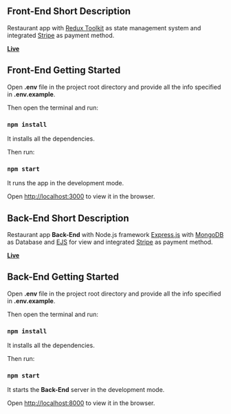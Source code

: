 ## Front-End Short Description

Restaurant app with [Redux Toolkit](https://redux-toolkit.js.org/) as state management system and integrated [Stripe](https://stripe.com/docs/stripe-js/react) as payment method.

**[Live](https://goodfoodctg.vercel.app/)**

## Front-End Getting Started

Open **.env** file in the project root directory and provide all the info specified in **.env.example**.

Then open the terminal and run:

### `npm install`

It installs all the dependencies.

Then run:

### `npm start`

It runs the app in the development mode.

Open [http://localhost:3000](http://localhost:3000) to view it in the browser.

## Back-End Short Description

Restaurant app **Back-End** with Node.js framework [Express.js](https://expressjs.com/) with [MongoDB](https://www.mongodb.com/) as Database and [EJS](https://ejs.co/) for view and integrated [Stripe](https://stripe.com/docs/development/quickstart?lang=node) as payment method.

**[Live](https://goodfood-backend.onrender.com)**

## Back-End Getting Started

Open **.env** file in the project root directory and provide all the info specified in **.env.example**.

Then open the terminal and run:

### `npm install`

It installs all the dependencies.

Then run:

### `npm start`

It starts the **Back-End** server in the development mode.

Open [http://localhost:8000](http://localhost:8000) to view it in the browser.
